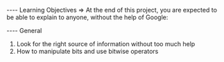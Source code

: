 ---- Learning Objectives
=> At the end of this project, you are expected to be able to explain to anyone, without the help of Google:

---- General
1. Look for the right source of information without too much help
2. How to manipulate bits and use bitwise operators
